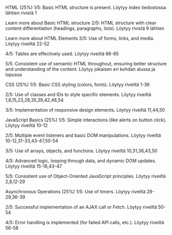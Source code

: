 HTML (25%)
1/5:
Basic HTML structure is present.
Löytyy index tiedostossa lähtien rivistä 1

Learn more about Basic HTML structure
2/5:
HTML structure with clear content differentiation (headings, paragraphs, lists).
Löytyy rivistä 9 lähtien

Learn more about HTML Elements
3/5:
Use of forms, links, and media.
Löytyy riveiltä 22-52

4/5:
Tables are effectively used.
Löytyy riveiltä 66-85

5/5:
Consistent use of semantic HTML throughout, ensuring better structure and understanding of the content.
Löytyy jokaisen eri kohdan alussa ja lopussa

CSS (25%)
1/5:
Basic CSS styling (colors, fonts).
Löytyy riveiltä 1-36

2/5:
Use of classes and IDs to style specific elements.
Löytyy riveiltä 1,8,15,23,28,35,39,42,48,54


3/5:
Implementation of responsive design elements.
Löytyy riveiltä 11,44,50

JavaScript Basics (25%)
1/5:
Simple interactions (like alerts on button click).
Löytyy riveiltä 10-12

2/5:
Multiple event listeners and basic DOM manipulations.
Löytyy riveiltä 10-12,31-33,43-47,50-54

3/5:
Use of arrays, objects, and functions.
Löytyy riveiltä 10,31,36,43,50

4/5:
Advanced logic, looping through data, and dynamic DOM updates.
Löytyy riveiltä 15-16,43-47

5/5:
Consistent use of Object-Oriented JavaScript principles.
Löytyy riveiltä 2,8,12-29

Asynchronous Operations (25%)
1/5:
Use of timers.
Löytyy riveiltä 28-29,36-39

2/5:
Successful implementation of an AJAX call or Fetch.
Löytyy riveiltä 50-54

4/5:
Error handling is implemented (for failed API calls, etc.).
Löytyy riveiltä 56-58
